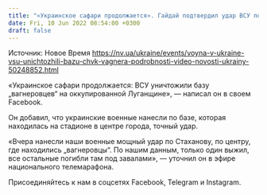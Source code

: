 ```yaml
---
title: "«Украинское сафари продолжается». Гайдай подтвердил удар ВСУ по базе ЧВК Вагнера в оккупированной Кадиевке"
date: Fri, 10 Jun 2022 08:54:00 +0300
draft: false
---
```

Источник: Новое Время https://nv.ua/ukraine/events/voyna-v-ukraine-vsu-unichtozhili-bazu-chvk-vagnera-podrobnosti-video-novosti-ukrainy-50248852.html


«Украинское сафари продолжается: ВСУ уничтожили базу „вагнеровцев“ на оккупированной Луганщине», — написал он в своем Facebook.

Он добавил, что украинские военные нанесли по базе, которая находилась на стадионе в центре города, точный удар.

«Вчера нанесли наши военные мощный удар по Стаханову, по центру, где находились „вагнеровцы“. По нашим данным, только один выжил, все остальные погибли там под завалами», — уточнил он в эфире национального телемарафона.

Присоединяйтесь к нам в соцсетях Facebook, Telegram и Instagram.
